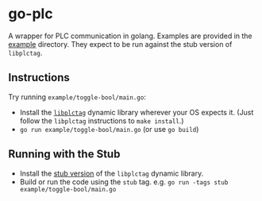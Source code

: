 # go-plc

A wrapper for PLC communication in golang. Examples are provided in the [example](https://github.com/stellentus/go-plc/tree/master/example) directory. They expect to be run against the stub version of `libplctag`.

## Instructions

Try running `example/toggle-bool/main.go`:
* Install the [`libplctag`](https://github.com/libplctag/libplctag) dynamic library wherever your OS expects it. (Just follow the `libplctag` instructions to `make install`.)
* `go run example/toggle-bool/main.go` (or use `go build`)

## Running with the Stub

* Install the [stub version](https://github.com/dijkstracula/plcstub/) of the `libplctag` dynamic library.
* Build or run the code using the `stub` tag. e.g. `go run -tags stub example/toggle-bool/main.go`
